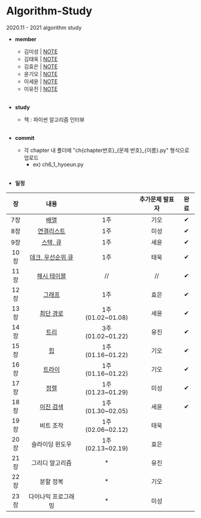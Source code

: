 # Algorithm-Study
2020.11 - 2021 algorithm study

* **member**
  - 김미성 | [NOTE]()
  - 김태욱 | [NOTE]()
  - 김효은 | [NOTE]()
  - 윤기오 | [NOTE]()
  - 이세윤 | [NOTE](https://blog.naver.com/ericalee97)
  - 이유진 | [NOTE]()
<br><br>

* **study**
  - 책 : 파이썬 알고리즘 인터뷰
<br><br>

* **commit**
    - 각 chapter 내 폴더에 "ch{chapter번호}\_{문제 번호}\_{이름}.py" 형식으로 업로드
      - ex) ch6_1_hyoeun.py
<br><br>

* **일정**

|장   | 내용                |           | 추가문제 발표자 |완료|
|:---:|:-------------------:|:-----------:|:----------:|:---:|
|7장  | [배열](https://github.com/hyo-eun-kim/algorithm-study/tree/main/ch07)                | 1주            | 기오     |✔|
|8장  | [연결리스트](https://github.com/hyo-eun-kim/algorithm-study/tree/main/ch08)          | 1주            | 미성     |✔|
|9장  | [스택, 큐](https://github.com/hyo-eun-kim/algorithm-study/tree/main/ch09)            | 1주            | 세윤     |✔|
|10장 | [데크, 우선순위 큐](https://github.com/hyo-eun-kim/algorithm-study/tree/main/ch10)   | 1주            | 태욱     |✔|
|11장 | [해시 테이블](https://github.com/hyo-eun-kim/algorithm-study/tree/main/ch11)         |  //            | //       |✔|
|12장 | [그래프](https://github.com/hyo-eun-kim/algorithm-study/tree/main/ch12)              | 1주            | 효은     |✔|
|13장 | [최단 경로](https://github.com/hyo-eun-kim/algorithm-study/tree/main/ch13)           |1주(01.02~01.08) | 세윤     |✔|
|14장 | [트리](https://github.com/hyo-eun-kim/algorithm-study/tree/main/ch14)                |3주(01.02~01.22)| 유진     |✔|
|15장 | [힙](https://github.com/hyo-eun-kim/algorithm-study/tree/main/ch15)                  | 1주(01.16~01.22) | 기오     |✔|
|16장 | [트라이](https://github.com/hyo-eun-kim/algorithm-study/tree/main/ch16)              | 1주(01.16~01.22) |기오      |✔|
|17장 | [정렬](https://github.com/hyo-eun-kim/algorithm-study/tree/main/ch17)                | 1주(01.23~01.29) | 미성     |✔|
|18장 | [이진 검색](https://github.com/hyo-eun-kim/algorithm-study/tree/main/ch18)           | 1주(01.30~02.05) | 세윤     |✔|
|19장 | 비트 조작           | 1주(02.06~02.12)              | 태욱     | |
|20장 | 슬라이딩 윈도우     | 1주(02.13~02.19)              | 효은     | |
|21장 | 그리디 알고리즘     | *              | 유진     | |
|22장 | 분할 정복           | *              | 기오     | |
|23장 | 다이나믹 프로그래밍 | *              | 미성     | |

